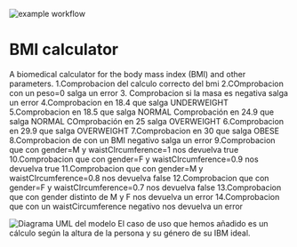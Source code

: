 ![example workflow](https://github.com/jmhorcas/bmicalc/actions/workflows/maven.yml/badge.svg)

# BMI calculator
A biomedical calculator for the body mass index (BMI) and other parameters.
1.Comprobacion del calculo correcto del bmi
2.COmprobacion con un peso=0 salga un error
3. Comprobacion si la masa es negativa salga un error
4.Comprobacion   en 18.4 que salga UNDERWEIGHT
5.Comprobacion en 18.5 que salga NORMAL
Comprobación en 24.9 que salga NORMAL
COmprobación en 25 salga OVERWEIGHT
6.Comprobacion en 29.9 que salga OVERWEIGHT
7.Comprobacion en 30 que salga OBESE
8.Comprobacion de con un BMI negativo salga un error
9.Comprobacion que con gender=M y waistCIrcumference=1 nos devuelva true
10.Comprobacion que con gender=F y waistCIrcumference=0.9 nos devuelva true
11.Comprobacion que con gender=M y waistCIrcumference=0.8 nos devuelva false
12.Comprobacion que con gender=F y waistCIrcumference=0.7 nos devuelva false
13.Comprobacion que con gender distinto de M y F nos devuelva un error
14.Comprobacion que con un waistCircumference negativo nos devuelva un error

<image src="C:\Users\raul\Desktop\Diagrama1.png" alt="Diagrama UML del modelo">
El caso de uso que hemos añadido es un cálculo según la altura de la persona y su género de su IBM ideal.

